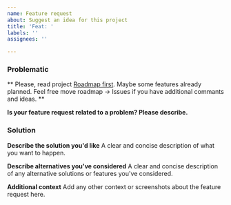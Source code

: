 ```yaml
---
name: Feature request
about: Suggest an idea for this project
title: 'Feat: '
labels: ''
assignees: ''

---
```


### Problematic

** 
Please, read project [Roadmap first](https://github.com/mrkeuz/vlcsync/blob/main/DEVELOPMENT.md#roadmap). Maybe some features already planned. Feel free move roadmap -> Issues if you have additional commants and ideas. 
**

**Is your feature request related to a problem? Please describe.**

### Solution

**Describe the solution you'd like**
A clear and concise description of what you want to happen.

**Describe alternatives you've considered**
A clear and concise description of any alternative solutions or features you've considered.

**Additional context**
Add any other context or screenshots about the feature request here.
